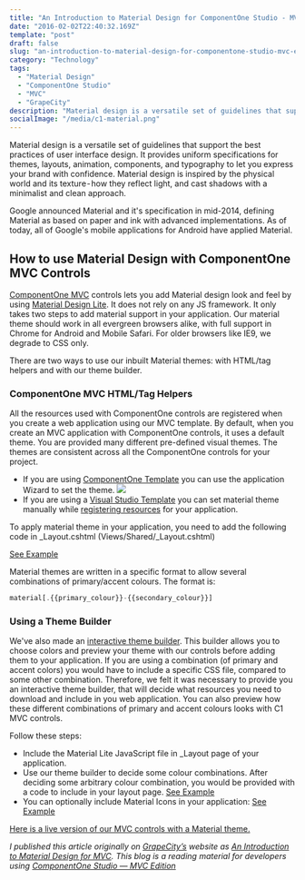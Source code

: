 ```yaml
---
title: "An Introduction to Material Design for ComponentOne Studio - MVC Edition"
date: "2016-02-02T22:40:32.169Z"
template: "post"
draft: false
slug: "an-introduction-to-material-design-for-componentone-studio-mvc-edition"
category: "Technology"
tags:
  - "Material Design"
  - "ComponentOne Studio"
  - "MVC"
  - "GrapeCity"
description: "Material design is a versatile set of guidelines that support the best practices of user interface design. It provides uniform specifications for themes, layouts, animation, components, and…"
socialImage: "/media/c1-material.png"
---
```


Material design is a versatile set of guidelines that support the best practices of user interface design. It provides uniform specifications for themes, layouts, animation, components, and typography to let you express your brand with confidence. Material design is inspired by the physical world and its texture - how they reflect light, and cast shadows with a minimalist and clean approach.

Google announced Material and it's specification in mid-2014, defining Material as based on paper and ink with advanced implementations. As of today, all of Google's mobile applications for Android have applied Material.

## How to use Material Design with ComponentOne MVC Controls

[ComponentOne MVC](https://www.grapecity.com/en/aspnet-mvc) controls lets you add Material design look and feel by using [Material Design Lite](https://getmdl.io/started/index.html#download). It does not rely on any JS framework. It only takes two steps to add material support in your application. Our material theme should work in all evergreen browsers alike, with full support in Chrome for Android and Mobile Safari. For older browsers like IE9, we degrade to CSS only.

There are two ways to use our inbuilt Material themes: with HTML/tag helpers and with our theme builder.

### ComponentOne MVC HTML/Tag Helpers

All the resources used with ComponentOne controls are registered when you create a web application using our MVC template. By default, when you create an MVC application with ComponentOne controls, it uses a default theme. You are provided many different pre-defined visual themes. The themes are consistent across all the ComponentOne controls for your project.

- If you are using [ComponentOne Template](http://help.grapecity.com/componentone/NetHelp/c1mvchelpers/webframe.html#Using%20C1%20Template.html) you can use the application Wizard to set the theme.
![](https://miro.medium.com/max/840/1*-RciWmhdAsN-qfzV-sxnJg.png)
- If you are using a [Visual Studio Template](http://help.grapecity.com/componentone/NetHelp/c1mvchelpers/UsingVSTemplate.html) you can set material theme manually while [registering resources](http://help.grapecity.com/componentone/NetHelp/c1mvchelpers/RegisteringResources.html) for your application.

To apply material theme in your application, you need to add the following code in _Layout.cshtml (Views/Shared/_Layout.cshtml)

[See Example](https://gist.github.com/iwannabebot/04ac1db9b5bafbc280979a8b9a4fbcff)

Material themes are written in a specific format to allow several combinations of primary/accent colours. The format is:

```js
material[.{{primary_colour}}-{{secondary_colour}}]
```

### Using a Theme Builder
We've also made an [interactive theme builder](https://demos.wijmo.com/5/Angular/MaterialDesignLite/MaterialDesignLite/). This builder allows you to choose colors and preview your theme with our controls before adding them to your application. If you are using a combination (of primary and accent colors) you would have to include a specific CSS file, compared to some other combination. Therefore, we felt it was necessary to provide you an interactive theme builder, that will decide what resources you need to download and include in you web application.
You can also preview how these different combinations of primary and accent colours looks with C1 MVC controls.

Follow these steps:
- Include the Material Lite JavaScript file in _Layout page of your application.
- Use our theme builder to decide some colour combinations. After deciding some arbitrary colour combination, you would be provided with a code to include in your layout page. 
[See Example](https://gist.github.com/iwannabebot/8b510f41e0ccef2f2f53eab4a87acc50)
- You can optionally include Material Icons in your application:
[See Example](https://gist.github.com/iwannabebot/e99e4697c13389f4813ed7498ddd2afe)

[Here is a live version of our MVC controls with a Material theme.](https://demos.componentone.com/ASPNET/MVCExplorer/FlexGrid?theme=material.indigo-pink)

*I published this article originally on [GrapeCity’s](https://www.grapecity.com/en/) website as [An Introduction to Material Design for MVC](https://www.grapecity.com/en/blogs/introduction-to-material-design-for-mvc). This blog is a reading material for developers using [ComponentOne Studio — MVC Edition](https://www.grapecity.com/en/aspnet-mvc)*